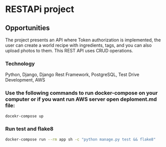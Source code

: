 # RESTAPi project


## Opportunities 

The project presents an API where Token authorization is implemented, the user can create a world recipe with ingredients, tags, and you can also upload photos to them. This REST API uses CRUD operations.

### Technology

Python, Django, Django Rest Framework, PostgreSQL, Test Drive Development, AWS

### Use the following commands to run docker-compose on your computer or if you want run AWS server open deploment.md file:

```sh
docekr-compose up
```

### Run test and flake8
```sh
docker-compose run --rm app sh -c "python manage.py test && flake8"
```